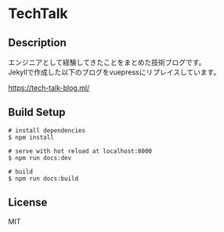 # TechTalk

## Description

エンジニアとして経験してきたことをまとめた技術ブログです。  
Jekyllで作成した以下のブログをvuepressにリプレイスしています。

https://tech-talk-blog.ml/


## Build Setup

```
# install dependencies
$ npm install

# serve with hot reload at localhost:8000
$ npm run docs:dev

# build
$ npm run docs:build

```

## License
MIT